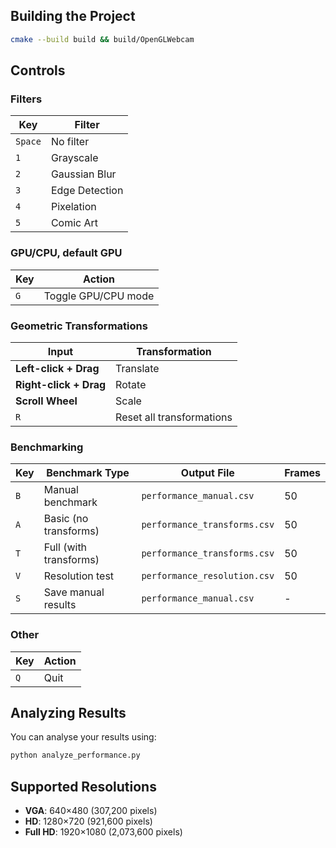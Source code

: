 ## Building the Project
```bash
cmake --build build && build/OpenGLWebcam
```

## Controls

### Filters
| Key | Filter |
|-----|--------|
| `Space` | No filter |
| `1` | Grayscale |
| `2` | Gaussian Blur |
| `3` | Edge Detection |
| `4` | Pixelation |
| `5` | Comic Art |

### GPU/CPU, default GPU
| Key | Action |
|-----|--------|
| `G` | Toggle GPU/CPU mode |

### Geometric Transformations
| Input | Transformation |
|-------|----------------|
| **Left-click + Drag** | Translate |
| **Right-click + Drag** | Rotate |
| **Scroll Wheel** | Scale |
| `R` | Reset all transformations |

### Benchmarking
| Key | Benchmark Type | Output File | Frames |
|-----|----------------|-------------|--------|
| `B` | Manual benchmark | `performance_manual.csv` | 50 |
| `A` | Basic (no transforms) | `performance_transforms.csv` | 50 |
| `T` | Full (with transforms) | `performance_transforms.csv` | 50 |
| `V` | Resolution test | `performance_resolution.csv` | 50 |
| `S` | Save manual results | `performance_manual.csv` | - |

### Other
| Key | Action |
|-----|--------|
| `Q` | Quit |

## Analyzing Results

You can analyse your results using:
```bash
python analyze_performance.py
```

## Supported Resolutions

- **VGA**: 640×480 (307,200 pixels)
- **HD**: 1280×720 (921,600 pixels)
- **Full HD**: 1920×1080 (2,073,600 pixels)
